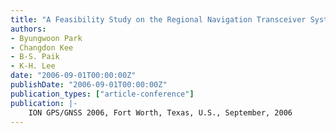```yaml
---
title: "A Feasibility Study on the Regional Navigation Transceiver System Using a Transceiver Position Estimation Algorithm"
authors:
- Byungwoon Park
- Changdon Kee
- B-S. Paik
- K-H. Lee
date: "2006-09-01T00:00:00Z"
publishDate: "2006-09-01T00:00:00Z"
publication_types: ["article-conference"]
publication: |-
    ION GPS/GNSS 2006, Fort Worth, Texas, U.S., September, 2006
---
```

